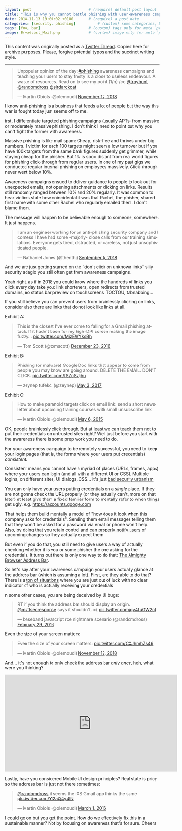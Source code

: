 ```yaml
---
layout: post                          # (require) default post layout
title: "This is why you cannot battle phishing with user-awareness campaigns"                   # (require) a string title
date: 2018-11-13 19:00:02 +0100       # (require) a post date
categories: [security, phishing]          # (custom) some categories, but makesure these categories already exists inside path of `category/`
tags: [foo, bar]                      # (custom) tags only for meta `property="article:tag"`
image: Broadcast_Mail.png             # (custom) image only for meta `property="og:image"`, save your image # inside path of `static/img/_posts`
---
```


This content was originally posted as a [Twitter Thread](https://twitter.com/olemoudi/status/1062127172629028864). Copied here for archive purposes. Please, forgive potential typos and the succinct writing style.

---

<blockquote class="twitter-tweet" data-lang="en"><p lang="en" dir="ltr">Unpopular opinion of the day: <a href="https://twitter.com/hashtag/phishing?src=hash&amp;ref_src=twsrc%5Etfw">#phishing</a> awareness campaigns and teaching your users to stay frosty is a close to useless endeavour. A waste of resources. Read on to see my point (1/n) /cc <a href="https://twitter.com/troyhunt?ref_src=twsrc%5Etfw">@troyhunt</a> <a href="https://twitter.com/randomdross?ref_src=twsrc%5Etfw">@randomdross</a> <a href="https://twitter.com/sirdarckcat?ref_src=twsrc%5Etfw">@sirdarckcat</a></p>&mdash; Martín Obiols (@olemoudi) <a href="https://twitter.com/olemoudi/status/1062127172629028864?ref_src=twsrc%5Etfw">November 12, 2018</a></blockquote>
<script async src="https://platform.twitter.com/widgets.js" charset="utf-8"></script>

I know anti-phishing is a business that feeds a lot of people but the way this war is fought today just seems off to me.

irst, I differentiate targeted phishing campaigns (usually APTs) from massive or moderately massive phishing. I don't think I need to point out why you can't fight the former with awareness.

Massive phishing is like mail spam: Cheap, risk-free and thrives under big numbers. 1 victim for each 100 targets might seem a low turnover but if you have 100k targets from the same bank figures suddenly get grimmer, while staying cheap for the phisher. But 1% is sooo distant from real world figures for phishing click-through from regular users. In one of my past gigs we conducted regular internal phishing on employees massively. Click-through never went below 10%.

Awareness campaigns ensued to deliver guidance to people to look out for unexpected emails, not opening attachments or clicking on links. Results still randomly ranged between 10% and 20% regularly. It was common to hear victims state how coincidental it was that Rachel, the phisher, shared first name with some other Rachel who regularly emailed them. I don't blame them.

The message will happen to be believable enough to someone, somewhere. It just happens.

<blockquote class="twitter-tweet" data-lang="en"><p lang="en" dir="ltr">I am an engineer working for an anti-phishing security company and I confess I have had some -majorly- close calls from our training simulations. Everyone gets tired, distracted, or careless, not just unsophisticated people.</p>&mdash; Nathaniel Jones (@thenthj) <a href="https://twitter.com/thenthj/status/1037474559849652225?ref_src=twsrc%5Etfw">September 5, 2018</a></blockquote>
<script async src="https://platform.twitter.com/widgets.js" charset="utf-8"></script>

And we are just getting started on the "don't click on unknown links" silly security adagio you still often get from awareness campaigns.

Yeah right, as if in 2018 you could know where the hundreds of links you click every day take you: link shorteners, open redirects from trusted domains, no status bar preview on touchscreens, TOCTOU, tabnabbing... 

If you still believe you can prevent users from brainlessly clicking on links, consider also there are links that do not look like links at all. 

Exhibit A: 

<blockquote class="twitter-tweet" data-lang="en"><p lang="en" dir="ltr">This is the closest I&#39;ve ever come to falling for a Gmail phishing attack. If it hadn&#39;t been for my high-DPI screen making the image fuzzy… <a href="https://t.co/MizEWYksBh">pic.twitter.com/MizEWYksBh</a></p>&mdash; Tom Scott (@tomscott) <a href="https://twitter.com/tomscott/status/812265182646927361?ref_src=twsrc%5Etfw">December 23, 2016</a></blockquote>
<script async src="https://platform.twitter.com/widgets.js" charset="utf-8"></script>

Exhibit B:

<blockquote class="twitter-tweet" data-lang="en"><p lang="en" dir="ltr">Phishing (or malware) Google Doc links that appear to come from people you may know are going around. DELETE THE EMAIL. DON&#39;T CLICK. <a href="https://t.co/fSZcS7ljhu">pic.twitter.com/fSZcS7ljhu</a></p>&mdash; zeynep tufekci (@zeynep) <a href="https://twitter.com/zeynep/status/859840026082988038?ref_src=twsrc%5Etfw">May 3, 2017</a></blockquote>
<script async src="https://platform.twitter.com/widgets.js" charset="utf-8"></script>

Exhibit C:

<blockquote class="twitter-tweet" data-lang="en"><p lang="en" dir="ltr">How to make paranoid targets click on email link: send a short newsletter about upcoming training courses with small unsubscribe link</p>&mdash; Martín Obiols (@olemoudi) <a href="https://twitter.com/olemoudi/status/595953316858884096?ref_src=twsrc%5Etfw">May 6, 2015</a></blockquote>
<script async src="https://platform.twitter.com/widgets.js" charset="utf-8"></script>

OK, people brainlessly click through. But at least we can teach them not to put their credentials on untrusted sites right? Well just before you start with the awareness there is some prep work you need to do. 

For your awareness campaign to be remotely successful, you need to keep your login pages (that is, the forms where your users put credentials) *consistent*.

Consistent means you cannot have a myriad of places (URLs, frames, apps) where your users can login (and all with a different UI or CSS). Multiple logins, on different sites, UI dialogs, CSS... it's just [bad security urbanism](https://krausefx.com/blog/ios-privacy-stealpassword-easily-get-the-users-apple-id-password-just-by-asking)

You can only have your users putting credentials on a *single* place. If they are not gonna check the URL properly (or they actually can't, more on that later) at least give them a fixed familiar form to mentally refer to when things get ugly. e.g. https://accounts.google.com

That helps them build mentally a model of "how does it look when this company asks for credentials". Sending them email messages telling them that they won't be asked for a password via email or phone won't help. Also, by doing that you retain control and can [properly notify users](https://gsuiteupdates.googleblog.com/2018/06/a-new-look-for-google-sign-in-screens.html) of upcoming changes so they actually expect them

But even if you do that, you still need to give users a way of actually checking whether it is you or some phisher the one asking for the credentials. It turns out there is only one way to do that: [The Almighty Browser Address Bar](https://lists.openwall.net/full-disclosure/2011/12/08/6).

So let's say after your awareness campaign your users actually glance at the address bar (which is assuming a lot). First, are they able to do that? There is a [ton of situations](https://insights.sei.cmu.edu/cert/2016/08/the-risks-of-google-sign-in-on-ios-devices.html) where you are just out of luck with no clear indicator of who is actually receiving your credentials

n some other cases, you are being deceived by UI bugs: 

<blockquote class="twitter-tweet" data-lang="en"><p lang="en" dir="ltr">RT if you think the address bar should display an origin.  <a href="https://twitter.com/msftsecresponse?ref_src=twsrc%5Etfw">@msftsecresponse</a> says it shouldn&#39;t.  =( <a href="https://t.co/qv4fuGW2ct">pic.twitter.com/qv4fuGW2ct</a></p>&mdash; baseband javascript rce nightmare scenario (@randomdross) <a href="https://twitter.com/randomdross/status/704366020610228225?ref_src=twsrc%5Etfw">February 29, 2016</a></blockquote>
<script async src="https://platform.twitter.com/widgets.js" charset="utf-8"></script>

Even the size of your screen matters:

<blockquote class="twitter-tweet" data-conversation="none" data-lang="en"><p lang="en" dir="ltr">Even the size of your screen matters: <a href="https://t.co/CXJhmhZs46">pic.twitter.com/CXJhmhZs46</a></p>&mdash; Martín Obiols (@olemoudi) <a href="https://twitter.com/olemoudi/status/1062127205797584896?ref_src=twsrc%5Etfw">November 12, 2018</a></blockquote>
<script async src="https://platform.twitter.com/widgets.js" charset="utf-8"></script>


And... it's not enough to only check the address bar *only once*, heh, what were you thinking?

<iframe width="560" height="315" src="https://www.youtube.com/embed/AXEXcV7m3ds" frameborder="0" allow="accelerometer; autoplay; encrypted-media; gyroscope; picture-in-picture" allowfullscreen></iframe>

Lastly, have you considered Mobile UI design principles? Real state is pricy so the address bar is just not there sometimes:

<blockquote class="twitter-tweet" data-conversation="none" data-lang="en"><p lang="en" dir="ltr"><a href="https://twitter.com/randomdross?ref_src=twsrc%5Etfw">@randomdross</a> it seems the iOS Gmail app thinks the same <a href="https://t.co/Yl2aQ4y4lN">pic.twitter.com/Yl2aQ4y4lN</a></p>&mdash; Martín Obiols (@olemoudi) <a href="https://twitter.com/olemoudi/status/704809052359016448?ref_src=twsrc%5Etfw">March 1, 2016</a></blockquote>
<script async src="https://platform.twitter.com/widgets.js" charset="utf-8"></script>

I could go on but you get the point. How do we effectively fix this in a sustainable manner? Not by focusing on awareness that's for sure. Cheers






